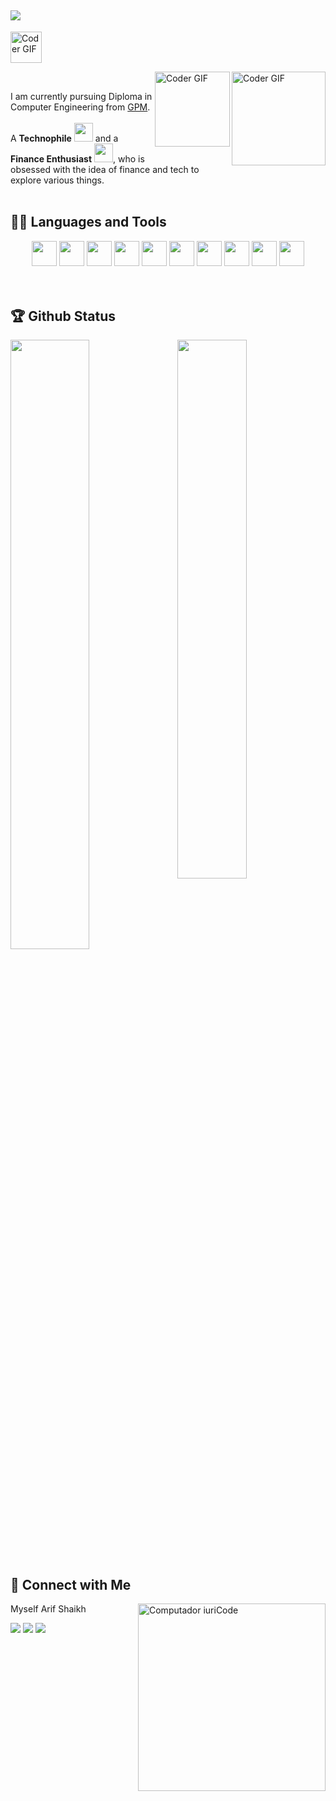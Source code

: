  ## ![](https://github.com/anaskhan28/anaskhan28/blob/main/Assest/header_.png)
<img alt="Coder GIF"  height= 50 src = "https://github.com/anaskhan28/anaskhan28/blob/main/Assest/Hello.gif" /> </div>

<img align="right" alt="Coder GIF" height=150 src="https://thumbs.gfycat.com/EvilNextDevilfish-small.gif" />
<img align="right" alt="Coder GIF" height=120 src="https://github.com/anaskhan28/anaskhan28/blob/main/Assest/finance.gif" />
<br>

 

I am currently pursuing Diploma in Computer Engineering from [GPM](https://gpmumbai.ac.in/gpmweb/). <br><br>
A **Technophile** <img src="https://github.com/anaskhan28/anaskhan28/blob/main/Assest/Developer.gif" width="30px"> and a **Finance Enthusiast** <img src="https://github.com/anaskhan28/anaskhan28/blob/main/Assest/stock.gif" width="30px">, who is obsessed with the idea of finance and tech to explore various things.
<br>
<br>

## 👨‍💻 Languages and Tools
<div align="center">
<img src="https://github.com/anaskhan28/anaskhan28/blob/main/Assest/css.png?raw=true" height="40">
<img src="https://github.com/anaskhan28/anaskhan28/blob/main/Assest/html.png?raw=true" height="40" >
<img src="https://github.com/anaskhan28/anaskhan28/blob/main/Assest/c.png?raw=true" height="40">
<img src="https://github.com/anaskhan28/anaskhan28/blob/main/Assest/c++.png?raw=true" height="40" >
<img src="https://github.com/anaskhan28/anaskhan28/blob/main/Assest/java.png?raw=true" height="40">
<img src="https://github.com/anaskhan28/anaskhan28/blob/main/Assest/python.png?raw=true" height="40">
<img src="https://github.com/anaskhan28/anaskhan28/blob/main/Assest/flutter.png?raw=true" height="40">
<img src="https://github.com/anaskhan28/anaskhan28/blob/main/Assest/android.png?raw=true" height="40">
<img src="https://github.com/anaskhan28/anaskhan28/blob/main/Assest/git.png?raw=true" height="40" >
<img src="https://github.com/anaskhan28/anaskhan28/blob/main/Assest/vs.png?raw=true" height="40">

</div>
<br>
<br>

## 🏆 Github Status

<img  src="https://github-readme-stats.vercel.app/api?username=iamarifshaikh&show_icons=true&hide_border=true&theme=white" width="47%" align="right" >

<img  src="https://github-readme-streak-stats.herokuapp.com/?user=Arif Shaikh&theme=white" width="50%" >

<br>

## 👨 Connect with Me

<img src="https://raw.githubusercontent.com/MicaelliMedeiros/micaellimedeiros/master/image/computer-illustration.png" min-width="300px" max-width="300px" width="300px" align="right" alt="Computador iuriCode">
<p align="left">
 Myself Arif Shaikh
 </p>

 <p align="left">

  <a href="https://twitter.com/anaskhan_28" target = "_blank"  alt="Twitter">
  <img src="https://img.shields.io/badge/-Twitter-0e76a8?style=flat-square&logo=Twitter&logoColor=white&link=LINK-DO-SEU-TWITTER"/></a>
 
 <a href="https://www.linkedin.com/in/khan-anas-993aa91b7/" target = "_blank" alt="Linkedin">
  <img src="https://img.shields.io/badge/-Linkedin-0e76a8?style=flat-square&logo=Linkedin&logoColor=white&link=LINK-DO-SEU-LINKEDIN"/></a>

  <a href="https://www.instagram.com/anaskhan.28/" target = "_blank" alt="Instagram">
  <img src="https://img.shields.io/badge/-Instagram-DF0174?style=flat-square&labelColor=DF0174&logo=instagram&logoColor=white&link=LINK-DO-SEU-INSTAGRAM"/></a>
</p>  
